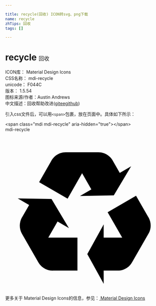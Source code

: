 ```yaml
---

title: recycle(回收) ICON转svg、png下载
name: recycle
zhTips: 回收
tags: []

---
```


# recycle  <small style="font-size: 60%;font-weight: 100">回收</small>


<div class="detail-page">
<p>
<span>
ICON库：
<span class="badge-secondary badge">Material Design Icons</span> 
</span>
<br/>
<span>
CSS名称：
<span class="badge-secondary badge">mdi-recycle</span> 
</span>
<br/>
<span>
unicode：
<span class="badge-secondary badge">F044C</span> 
<copy-btn content='F044C' btn-title=""></copy-btn>
<copy-btn :content='String.fromCodePoint(parseInt("F044C", 16))' btn-title="复制U"></copy-btn>
</span>
<br/>
<span>
版本：
<span class="badge-secondary badge">1.5.54</span> 
</span>
<br/>
<span>图标来源/作者：<span class="badge-light badge">Austin Andrews</span></span> 
<br/>
<span class="zh-detail">中文描述：<span class="badge-primary badge">回收</span><span class="help-link"><span>帮助改进</span>(<a href="https://gitee.com/liuwave/icon-helper/edit/master/json/material/recycle.json" target="_blank" rel="noopener noreferrer">gitee</a><a href="https://github.com/liuwave/icon-helper/edit/master/json/material/recycle.json" target="_blank" rel="noopener noreferrer">github</a></span>)</span><br/>
</p>
</div>
<div class="alert alert-dark">
  <i class="mdi mdi-recycle mdi-48px"></i>
  <i class="mdi mdi-recycle mdi-36px"></i>
  <i class="mdi mdi-recycle mdi-24px"></i>
  <i class="mdi mdi-recycle mdi-18px"></i>
</div>
<div>
  <p>引入css文件后，可以用<code>&lt;span&gt;</code>包裹，放在页面中。具体如下所示：    
  </p>
  <div class="alert alert-primary" style="font-size: 14px">
    &lt;span class="mdi mdi-recycle" aria-hidden="true"&gt;&lt;/span&gt;
    <copy-btn content='<span class="mdi mdi-recycle" aria-hidden="true"></span>'></copy-btn>
  </div>
  <div class="alert alert-secondary">
    <i class="mdi mdi-recycle"
    style="font-size: 24px"
    aria-hidden="true"></i> mdi-recycle
    <copy-btn content="mdi-recycle" btn-title="复制图标名称"></copy-btn>
  </div>
</div>
<div id="svg" class="svg-wrap">
<svg xmlns="http://www.w3.org/2000/svg" viewBox="0 0 24 24"><path d="M21.82,15.42L19.32,19.75C18.83,20.61 17.92,21.06 17,21H15V23L12.5,18.5L15,14V16H17.82L15.6,12.15L19.93,9.65L21.73,12.77C22.25,13.54 22.32,14.57 21.82,15.42M9.21,3.06H14.21C15.19,3.06 16.04,3.63 16.45,4.45L17.45,6.19L19.18,5.19L16.54,9.6L11.39,9.69L13.12,8.69L11.71,6.24L9.5,10.09L5.16,7.59L6.96,4.47C7.37,3.64 8.22,3.06 9.21,3.06M5.05,19.76L2.55,15.43C2.06,14.58 2.13,13.56 2.64,12.79L3.64,11.06L1.91,10.06L7.05,10.14L9.7,14.56L7.97,13.56L6.56,16H11V21H7.4C6.47,21.07 5.55,20.61 5.05,19.76Z" /></svg>
</div>
<detail full-name='mdi-recycle'></detail>
    
<div><p>更多关于 Material Design Icons的信息，参见：<a target="_blank" href="https://iconhelper.cn/material.html"> Material Design Icons</a>
</p></div>
